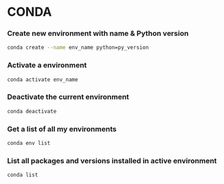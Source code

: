 # CONDA

<h3>Create new environment with name & Python version</h3>

```sh
conda create --name env_name python=py_version
```

<h3>Activate a environment</h3>

```sh
conda activate env_name
```

<h3>Deactivate the current environment</h3>

```sh
conda deactivate
```

<h3>Get a list of all my environments</h3>

```sh
conda env list
```

<h3>List all packages and versions installed in active environment</h3>

```sh
conda list
```